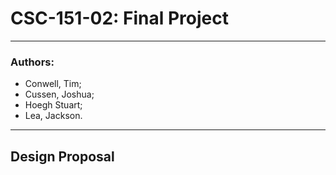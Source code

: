 # CSC-151-02: Final Project
------------------------------------------------
### Authors:
* Conwell, Tim;
* Cussen, Joshua;
* Hoegh Stuart;
* Lea, Jackson.

------------------------------------------------
## Design Proposal
